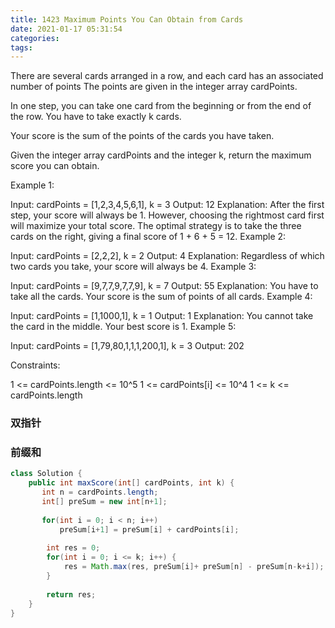 ```yaml
---
title: 1423 Maximum Points You Can Obtain from Cards
date: 2021-01-17 05:31:54
categories:
tags:
---
```



There are several cards arranged in a row, and each card has an associated number of points The points are given in the integer array cardPoints.

In one step, you can take one card from the beginning or from the end of the row. You have to take exactly k cards.

Your score is the sum of the points of the cards you have taken.

Given the integer array cardPoints and the integer k, return the maximum score you can obtain.

 

Example 1:

Input: cardPoints = [1,2,3,4,5,6,1], k = 3
Output: 12
Explanation: After the first step, your score will always be 1. However, choosing the rightmost card first will maximize your total score. The optimal strategy is to take the three cards on the right, giving a final score of 1 + 6 + 5 = 12.
Example 2:

Input: cardPoints = [2,2,2], k = 2
Output: 4
Explanation: Regardless of which two cards you take, your score will always be 4.
Example 3:

Input: cardPoints = [9,7,7,9,7,7,9], k = 7
Output: 55
Explanation: You have to take all the cards. Your score is the sum of points of all cards.
Example 4:

Input: cardPoints = [1,1000,1], k = 1
Output: 1
Explanation: You cannot take the card in the middle. Your best score is 1. 
Example 5:

Input: cardPoints = [1,79,80,1,1,1,200,1], k = 3
Output: 202
 

Constraints:

1 <= cardPoints.length <= 10^5
1 <= cardPoints[i] <= 10^4
1 <= k <= cardPoints.length


### 双指针

### 前缀和
```java
class Solution {
    public int maxScore(int[] cardPoints, int k) {
       int n = cardPoints.length; 
       int[] preSum = new int[n+1];
       
       for(int i = 0; i < n; i++)
           preSum[i+1] = preSum[i] + cardPoints[i];
        
        int res = 0;
        for(int i = 0; i <= k; i++) {
            res = Math.max(res, preSum[i]+ preSum[n] - preSum[n-k+i]);
        }
        
        return res;
    }
}
```
